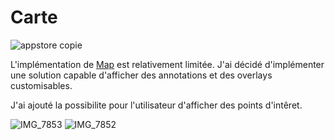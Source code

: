 # Carte

![appstore copie](https://github.com/SunnyOnRoads/Carte/assets/128893420/36fe4203-af9e-42a2-bd3b-e189acce10cc)



L'implémentation de [Map](https://developer.apple.com/documentation/mapkit/map) est relativement limitée. 
J'ai décidé d'implémenter une solution capable d'afficher des annotations et des overlays customisables.

J'ai ajouté la possibilite pour l'utilisateur d'afficher des points d'intêret.



![IMG_7853](https://github.com/SunnyOnRoads/Carte/assets/128893420/7e4daa4f-bf1e-4330-ae21-6a72b3d64f53)
![IMG_7852](https://github.com/SunnyOnRoads/Carte/assets/128893420/7653e474-ba99-46d5-b61a-c13d587423cc)
